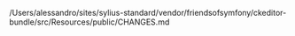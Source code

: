 /Users/alessandro/sites/sylius-standard/vendor/friendsofsymfony/ckeditor-bundle/src/Resources/public/CHANGES.md